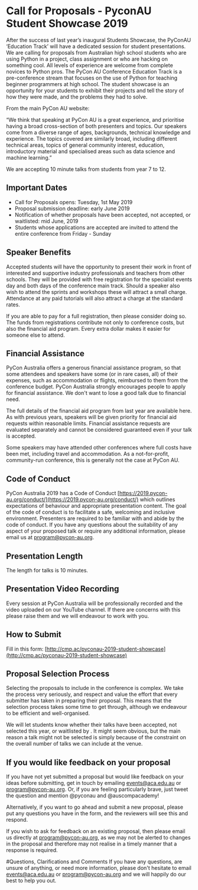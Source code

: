 # Call for Proposals - PyconAU Student Showcase 2019
After the success of last year’s inaugural Students Showcase, the PyConAU ‘Education Track’ will have a dedicated session for student presentations. 
We are calling for proposals from Australian high school students who are using Python in a project, class assignment or who are hacking on something cool. All levels of experience are welcome from complete novices to Python pros. 
The PyCon AU Conference Education Track is a pre-conference stream that focuses on the use of Python for teaching beginner programmers at high school. The student showcase is an opportunity for your students to exhibit their projects and tell the story of how they were made, and the problems they had to solve.

From the main PyCon AU website: 

“We think that speaking at PyCon AU is a great experience, and prioritise having a broad cross-section of both presenters and topics. Our speakers come from a diverse range of ages, backgrounds, technical knowledge and experience. The topics covered are similarly broad, including different technical areas, topics of general community interest, education, introductory material and specialised areas such as data science and machine learning.” 

We are accepting 10 minute talks from students from year 7 to 12. 

## Important Dates
- Call for Proposals opens: Tuesday, 1st May 2019
- Proposal submission deadline: early June 2019
- Notification of whether proposals have been accepted, not accepted, or waitlisted: mid June, 2019
- Students whose applications are accepted are invited to attend the entire conference from Friday - Sunday

## Speaker Benefits
Accepted students will have the opportunity to present their work in front of interested and supportive industry professionals and teachers from other schools. They will be provided with free registration for the specialist events day and both days of the conference main track. Should a speaker also wish to attend the sprints and workshops these will attract a small charge. Attendance at any paid tutorials will also attract a charge at the standard rates.

If you are able to pay for a full registration, then please consider doing so. The funds from registrations contribute not only to conference costs, but also the financial aid program. Every extra dollar makes it easier for someone else to attend.

## Financial Assistance
PyCon Australia offers a generous financial assistance program, so that some attendees and speakers have some (or in rare cases, all) of their expenses, such as accommodation or flights, reimbursed to them from the conference budget. PyCon Australia strongly encourages people to apply for financial assistance. We don't want to lose a good talk due to financial need.

The full details of the financial aid program from last year are available here. As with previous years, speakers will be given priority for financial aid requests within reasonable limits. Financial assistance requests are evaluated separately and cannot be considered guaranteed even if your talk is accepted.

Some speakers may have attended other conferences where full costs have been met, including travel and accommodation. As a not-for-profit, community-run conference, this is generally not the case at PyCon AU. 

## Code of Conduct
PyCon Australia 2019 has a Code of Conduct [https://2019.pycon-au.org/conduct/](https://2019.pycon-au.org/conduct/) which outlines expectations of behaviour and appropriate presentation content. The goal of the code of conduct is to facilitate a safe, welcoming and inclusive environment. Presenters are required to be familiar with and abide by the code of conduct. If you have any questions about the suitability of any aspect of your proposed talk or require any additional information, please email us at [program@pycon-au.org](mailto:program@pycon-au.org).

## Presentation Length
The length for talks is 10 minutes. 

## Presentation Video Recording
Every session at PyCon Australia will be professionally recorded and the video uploaded on our YouTube channel. If there are concerns with this please raise them and we will endeavour to work with you.

## How to Submit
Fill in this form: [http://cmp.ac/pyconau-2019-student-showcase](http://cmp.ac/pyconau-2019-student-showcase)

## Proposal Selection Process
Selecting the proposals to include in the conference is complex. We take the process very seriously, and respect and value the effort that every submitter has taken in preparing their proposal. This means that the selection process takes some time to get through, although we endeavour to be efficient and well-organised.

We will let students know whether their talks have been accepted, not selected this year, or waitlisted by .
It might seem obvious, but the main reason a talk might not be selected is simply because of the constraint on the overall number of talks we can include at the venue.

## If you would like feedback on your proposal
If you have not yet submitted a proposal but would like feedback on your ideas before submitting, get in touch by emailing events@aca.edu.au or program@pycon-au.org. Or, if you are feeling particularly brave, just tweet the question and mention @pyconau and @auscompacademy!

Alternatively, if you want to go ahead and submit a new proposal, please put any questions you have in the form, and the reviewers will see this and respond.

If you wish to ask for feedback on an existing proposal, then please email us directly at [program@pycon-au.org](mailto:program@pycon-au.org), as we may not be alerted to changes in the proposal and therefore may not realise in a timely manner that a response is required.

#Questions, Clarifications and Comments
If you have any questions, are unsure of anything, or need more information, please don't hesitate to email events@aca.edu.au or [program@pycon-au.org](mailto:program@pycon-au.org) and we will happily do our best to help you out.
